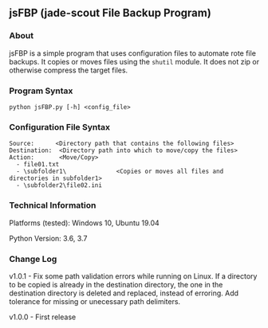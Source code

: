 ## jsFBP (jade-scout File Backup Program)

### About

jsFBP is a simple program that uses configuration files
to automate rote file backups. It copies or moves files
using the `shutil` module. It does not zip or otherwise
compress the target files.

### Program Syntax

`python jsFBP.py [-h] <config_file>`

### Configuration File Syntax

```
Source:      <Directory path that contains the following files>
Destination:  <Directory path into which to move/copy the files>
Action:       <Move/Copy>
  - file01.txt
  - \subfolder1\              <Copies or moves all files and directories in subfolder1>
  - \subfolder2\file02.ini
```

### Technical Information

Platforms (tested): Windows 10, Ubuntu 19.04

Python Version: 3.6, 3.7

### Change Log
v1.0.1 - Fix some path validation errors while running on Linux. If a directory to be
         copied is already in the destination directory, the one in the destination
         directory is deleted and replaced, instead of erroring. Add tolerance for
         missing or unecessary path delimiters.

v1.0.0 - First release
